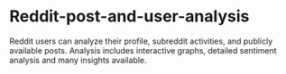 # Reddit-post-and-user-analysis
 Reddit users can analyze their profile, subreddit activities, and publicly available posts. Analysis includes interactive graphs, detailed sentiment analysis and many insights available.
